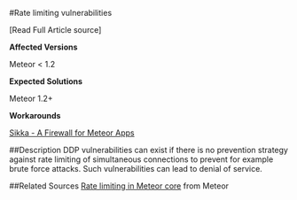 #Rate limiting vulnerabilities

[Read Full Article source]

**Affected Versions**

Meteor < 1.2

**Expected Solutions**

Meteor 1.2+

**Workarounds**

[Sikka - A Firewall for Meteor Apps](https://github.com/meteorhacks/sikka)

##Description
DDP vulnerabilities can exist if there is no prevention strategy against rate limiting of simultaneous connections to prevent for example brute force attacks. Such vulnerabilities can lead to denial of service.

##Related Sources
[Rate limiting in Meteor core](http://info.meteor.com/blog/rate-limiting-in-meteor-core) from Meteor
